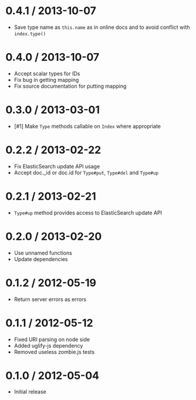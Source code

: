 0.4.1 / 2013-10-07
==================

  * Save type name as `this.name` as in online docs and to avoid conflict
    with `index.type()`


0.4.0 / 2013-10-07
==================

  * Accept scalar types for IDs
  * Fix bug in getting mapping
  * Fix source documentation for putting mapping


0.3.0 / 2013-03-01
==================

  * [#1] Make `Type` methods callable on `Index` where appropriate


0.2.2 / 2013-02-22
==================

  * Fix ElasticSearch update API usage
  * Accept doc._id or doc.id for `Type#put`, `Type#del` and `Type#up`


0.2.1 / 2013-02-21
==================

  * `Type#up` method provides access to ElasticSearch update API


0.2.0 / 2013-02-20
==================

  * Use unnamed functions
  * Update dependencies


0.1.2 / 2012-05-19
==================

  * Return server errors as errors


0.1.1 / 2012-05-12
==================

  * Fixed URI parsing on node side
  * Added uglify-js dependency
  * Removed useless zombie.js tests


0.1.0 / 2012-05-04
==================

  * Initial release
